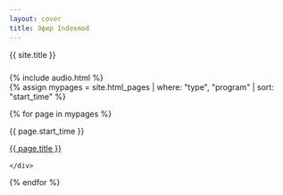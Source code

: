```yaml
---
layout: cover
title: Эфир Indexmod
---
```


<!-- Основной градиентный фон -->
<div class="gradient"></div>

<!-- Контейнер с заголовком, мигающим кружком и временем -->
<div class="header-info">
  <span>{{ site.title }}</span>
  <div class="blinking-circle"></div>
  <div id="timeDisplay"></div>
  <img src="/reload_icon.png" alt="Reload" style="cursor: pointer; margin-left: 5px; height: 21px;" onclick="location.reload()">
</div>
{% include audio.html %}
<!-- Сетка программ -->
<div id="programsContainer" class="programs-grid">
  <!-- Цикл по страницам с фильтрацией и сортировкой -->
  {% assign mypages = site.html_pages | where: "type", "program" | sort: "start_time" %}

  <!-- Вывод программ в сетке 6 на 4 -->
  {% for page in mypages %}
    <div class="program-card">
    <!-- Скрытая ссылка на обложку <img class="program_icon" src="/images/{{ page.permalink | remove: '/' }}.gif" alt="Program Icon"> -->
      <p class="program_time">{{ page.start_time }}</p>
      <a href="{{ site.baseurl }}{{ page.permalink }}">{{ page.title }}</a>
      <!-- Скрытая ссылка на аудиофайл с динамическим классом, основанным на времени начала программы -->
<a class="audio-link-{{ page.start_time | date: '%H' }}" href="{{ page.audio_file }}" style="display:none;">Audio</a>

    </div>
  {% endfor %}

<!-- Подключение скриптов -->
<script src="{{ site.baseurl }}/assets/js/audioPlayer.js"></script>
<script src="{{ site.baseurl }}/assets/js/timeDisplay.js"></script>
<script src="{{ site.baseurl }}/assets/js/blinkCurrentHour.js"></script>
